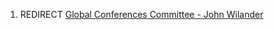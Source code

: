 1.  REDIRECT [Global Conferences Committee - John
    Wilander](Global_Conferences_Committee_-_John_Wilander "wikilink")